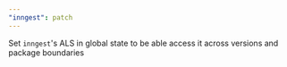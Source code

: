 ```yaml
---
"inngest": patch
---
```


Set `inngest`'s ALS in global state to be able access it across versions and package boundaries
